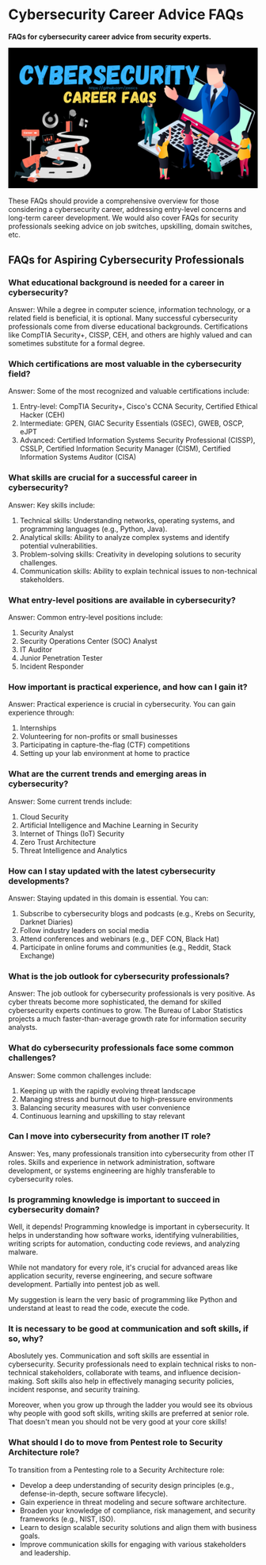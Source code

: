 # Cybersecurity Career Advice FAQs
**FAQs for cybersecurity career advice from security experts.**

![Cybersecurity Career Advice FAQs](cybersecurity-career-faq.png "cybersecurity-career-advice-faqs")

These FAQs should provide a comprehensive overview for those considering a cybersecurity career, addressing entry-level concerns and long-term career development.
We would also cover FAQs for security professionals seeking advice on job switches, upskilling, domain switches, etc.

## FAQs for Aspiring Cybersecurity Professionals
### What educational background is needed for a career in cybersecurity?

Answer: While a degree in computer science, information technology, or a related field is beneficial, it is optional. Many successful cybersecurity professionals come from diverse educational backgrounds. Certifications like CompTIA Security+, CISSP, CEH, and others are highly valued and can sometimes substitute for a formal degree.

### Which certifications are most valuable in the cybersecurity field?
Answer: Some of the most recognized and valuable certifications include:
1. Entry-level: CompTIA Security+, Cisco's CCNA Security, Certified Ethical Hacker (CEH)
2. Intermediate: GPEN, GIAC Security Essentials (GSEC), GWEB, OSCP, eJPT
3. Advanced: Certified Information Systems Security Professional (CISSP), CSSLP, Certified Information Security Manager (CISM), Certified Information Systems Auditor (CISA)

### What skills are crucial for a successful career in cybersecurity?
Answer: Key skills include:
1. Technical skills: Understanding networks, operating systems, and programming languages (e.g., Python, Java).
2. Analytical skills: Ability to analyze complex systems and identify potential vulnerabilities.
3. Problem-solving skills: Creativity in developing solutions to security challenges.
4. Communication skills: Ability to explain technical issues to non-technical stakeholders.

### What entry-level positions are available in cybersecurity?
Answer: Common entry-level positions include:
1. Security Analyst
2. Security Operations Center (SOC) Analyst
3. IT Auditor
4. Junior Penetration Tester
5. Incident Responder

### How important is practical experience, and how can I gain it?
Answer: Practical experience is crucial in cybersecurity. You can gain experience through:
1. Internships 
2. Volunteering for non-profits or small businesses
3. Participating in capture-the-flag (CTF) competitions
4. Setting up your lab environment at home to practice

### What are the current trends and emerging areas in cybersecurity?
Answer: Some current trends include:
1. Cloud Security
2. Artificial Intelligence and Machine Learning in Security
3. Internet of Things (IoT) Security
4. Zero Trust Architecture
5. Threat Intelligence and Analytics

### How can I stay updated with the latest cybersecurity developments?
Answer: Staying updated in this domain is essential. You can:
1. Subscribe to cybersecurity blogs and podcasts (e.g., Krebs on Security, Darknet Diaries)
2. Follow industry leaders on social media
3. Attend conferences and webinars (e.g., DEF CON, Black Hat)
4. Participate in online forums and communities (e.g., Reddit, Stack Exchange)

### What is the job outlook for cybersecurity professionals?
Answer: The job outlook for cybersecurity professionals is very positive. As cyber threats become more sophisticated, the demand for skilled cybersecurity experts continues to grow. The Bureau of Labor Statistics projects a much faster-than-average growth rate for information security analysts.

### What do cybersecurity professionals face some common challenges?
Answer: Some common challenges include:
1. Keeping up with the rapidly evolving threat landscape
2. Managing stress and burnout due to high-pressure environments
3. Balancing security measures with user convenience
4. Continuous learning and upskilling to stay relevant

### Can I move into cybersecurity from another IT role?
Answer: Yes, many professionals transition into cybersecurity from other IT roles. Skills and experience in network administration, software development, or systems engineering are highly transferable to cybersecurity roles.

### Is programming knowledge is important to succeed in cybersecurity domain?
Well, it depends! 
Programming knowledge is important in cybersecurity. It helps in understanding how software works, identifying vulnerabilities, writing scripts for automation, conducting code reviews, and analyzing malware. 

While not mandatory for every role, it's crucial for advanced areas like application security, reverse engineering, and secure software development. Partially into pentest job as well.

My suggestion is learn the very basic of programming like Python and understand at least to read the code, execute the code.

### It is necessary to be good at communication and soft skills, if so, why?
Aboslutely yes. Communication and soft skills are essential in cybersecurity. 
Security professionals need to explain technical risks to non-technical stakeholders, collaborate with teams, and influence decision-making. 
Soft skills also help in effectively managing security policies, incident response, and security training.

Moreover, when you grow up through the ladder you would see its obvious why people with good soft skills, writing skills are preferred at senior role. That doesn't mean you should not be very good at your core skills!

### What should I do to move from Pentest role to Security Architecture role?
To transition from a Pentesting role to a Security Architecture role:

- Develop a deep understanding of security design principles (e.g., defense-in-depth, secure software lifecycle).
- Gain experience in threat modeling and secure software architecture.
- Broaden your knowledge of compliance, risk management, and security frameworks (e.g., NIST, ISO).
- Learn to design scalable security solutions and align them with business goals.
- Improve communication skills for engaging with various stakeholders and leadership.